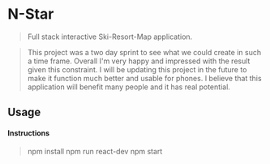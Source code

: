 # N-Star

> Full stack interactive Ski-Resort-Map application.  

> This project was a two day sprint to see what we could create in such a time frame.  Overall I'm very happy and impressed with the result given this constraint.  I will be updating this project in the future to make it function much better and usable for phones.  I believe that this application will benefit many people and it has real potential.

## Usage

#### Instructions

> npm install
> npm run react-dev
> npm start
